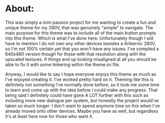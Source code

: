 # About:
This was simply a mini passion project for me wanting to create a fun and unique theme for my 280V, that was genuinely "simple" to navigate. The main purpose for this theme was to include all of the main button prompts into this theme. Which is what I've done here. Unfortunately though I will have to mention I do not own any other devices besides a Anbernic 280V, so I'm not 100% certain yet that you won't have any issues. I've compiled a 640x480 version though for those with that resolution along with the upscaled textures. If things end up looking misaligned at all you should be able to fix it with some tinkering within the theme.ini file. 

Anyway, I would like to say I hope everyone enjoys this theme as much as I've enjoyed creating it. I've worked pretty hard on it. Theming like this is definitely not something I've normally done before, so it took me some time to learn and come up with the idea before I could make any progress. That being said I definitely could have gone A LOT further with this such as including more new dialogue per system, but honestly the project would've taken so much longer. I don't want to spend anymore time on this when I've already moved onto other devices. Maybe you have as well, but regardless it's at least here now for those who want it.

